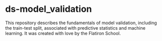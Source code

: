 # ds-model_validation

This repository describes the fundamentals of model validation, including the train-test split, associated with predictive statistics and machine learning. It was created with love by the Flatiron School.
